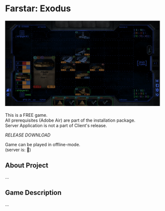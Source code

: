 # Farstar: Exodus  
  
  ![preview1](images/fs1.png)  
  
This is a FREE game.  
All prerequisites (Adobe Air) are part of the installation package.  
Server Application is not a part of Client's release.  
  
_RELEASE DOWNLOAD_  
  
Game can be played in offline-mode.  
(server is: :red_circle:)  
  
## About Project  
  
...  
  
## Game Description  
  
...  
  
